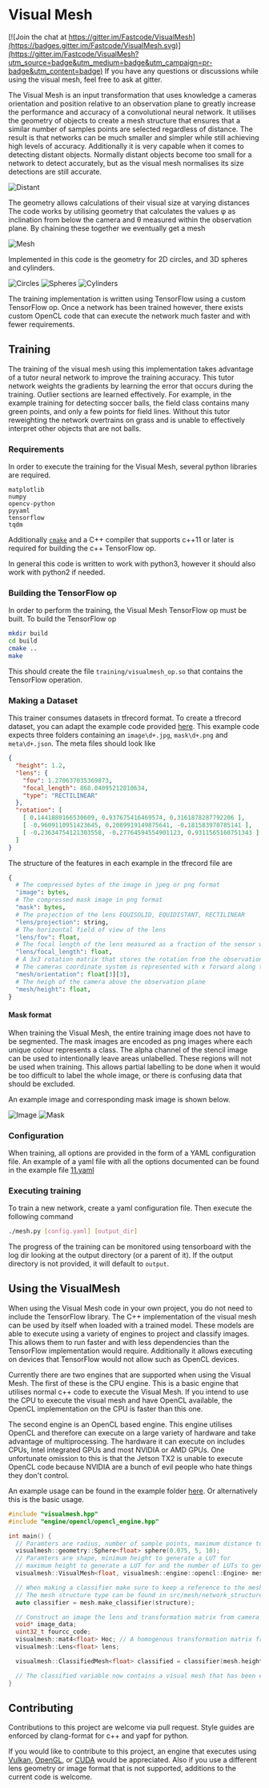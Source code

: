 # Visual Mesh

[![Join the chat at https://gitter.im/Fastcode/VisualMesh](https://badges.gitter.im/Fastcode/VisualMesh.svg)](https://gitter.im/Fastcode/VisualMesh?utm_source=badge&utm_medium=badge&utm_campaign=pr-badge&utm_content=badge)
If you have any questions or discussions while using the visual mesh, feel free to ask at gitter.

The Visual Mesh is an input transformation that uses knowledge a cameras orientation and position relative to an observation plane to greatly increase the performance and accuracy of a convolutional neural network.
It utilises the geometry of objects to create a mesh structure that ensures that a similar number of samples points are selected regardless of distance.
The result is that networks can be much smaller and simpler while still achieving high levels of accuracy.
Additionally it is very capable when it comes to detecting distant objects.
Normally distant objects become too small for a network to detect accurately, but as the visual mesh normalises its size detections are still accurate.

![Distant](./readme/distant.png)

The geometry allows calculations of their visual size at varying distances
The code works by utilising geometry that calculates the values φ as inclination from below the camera and θ measured within the observation plane.
By chaining these together we eventually get a mesh

![Mesh](./readme/mesh.jpg)

Implemented in this code is the geometry for 2D circles, and 3D spheres and cylinders.

![Circles](./readme/circle_dphi.svg) ![Spheres](./readme/sphere_dphi.svg) ![Cylinders](./readme/cylinder_dphi.svg)

The training implementation is written using TensorFlow using a custom TensorFlow op.
Once a network has been trained however, there exists custom OpenCL code that can execute the network much faster and with fewer requirements.

## Training

The training of the visual mesh using this implementation takes advantage of a tutor neural network to improve the training accuracy.
This tutor network weights the gradients by learning the error that occurs during the training.
Outlier sections are learned effectively.
For example, in the example training for detecting soccer balls, the field class contains many green points, and only a few points for field lines.
Without this tutor reweighting the network overtrains on grass and is unable to effectively interpret other objects that are not balls.

### Requirements

In order to execute the training for the Visual Mesh, several python libraries are required.

```
matplotlib
numpy
opencv-python
pyyaml
tensorflow
tqdm
```

Additionally [`cmake`](https://cmake.org/) and a C++ compiler that supports c++11 or later is required for building the c++ TensorFlow op.

In general this code is written to work with python3, however it should also work with python2 if needed.

### Building the TensorFlow op

In order to perform the training, the Visual Mesh TensorFlow op must be built.
To build the TensorFlow op

```sh
mkdir build
cd build
cmake ..
make
```

This should create the file `training/visualmesh_op.so` that contains the TensorFlow operation.

### Making a Dataset

This trainer consumes datasets in tfrecord format.
To create a tfrecord dataset, you can adapt the example code provided [here](./training/build_dataset.py).
This example code expects three folders containing an `image\d+.jpg`, `mask\d+.png` and `meta\d+.json`.
The meta files should look like

```json
{
  "height": 1.2,
  "lens": {
    "fov": 1.270637035369873,
    "focal_length": 868.04095212810634,
    "type": "RECTILINEAR"
  },
  "rotation": [
    [ 0.1441880166530609, 0.937675416469574, 0.3161878287792206 ],
    [ -0.9609110951423645, 0.2089919149875641, -0.181583970785141 ],
    [ -0.23634754121303558, -0.27764594554901123, 0.9311565160751343 ]
  ]
}
```

The structure of the features in each example in the tfrecord file are
```python
{
  # The compressed bytes of the image in jpeg or png format
  "image": bytes,
  # The compressed mask image in png format
  "mask": bytes,
  # The projection of the lens EQUISOLID, EQUIDISTANT, RECTILINEAR
  "lens/projection": string,
  # The horizontal field of view of the lens
  "lens/fov": float,
  # The focal length of the lens measured as a fraction of the sensor width
  "lens/focal_length": float,
  # A 3x3 rotation matrix that stores the rotation from the observation plane to the camera
  # The cameras coordinate system is represented with x forward along the camera axis, y to the right, and z up
  "mesh/orientation": float[3][3],
  # The heigh of the camera above the observation plane
  "mesh/height": float,
}
```

#### Mask format

When training the Visual Mesh, the entire training image does not have to be segmented.
The mask images are encoded as png images where each unique colour represents a class.
The alpha channel of the stencil image can be used to intentionally leave areas unlabelled.
These regions will not be used when training.
This allows partial labelling to be done when it would be too difficult to label the whole image, or there is confusing data that should be excluded.

An example image and corresponding mask image is shown below.

![Image](./readme/image.jpg) ![Mask](./readme/mask.png)

### Configuration

When training, all options are provided in the form of a YAML configuration file.
An example of a yaml file with all the options documented can be found in the example file [11.yaml](./11.yaml)

### Executing training

To train a new network, create a yaml configuration file.
Then execute the following command

```sh
./mesh.py [config.yaml] [output_dir]
```

The progress of the training can be monitored using tensorboard with the log dir looking at the output directory (or a parent of it).
If the output directory is not provided, it will default to `output`.

<!--
## Testing

todo talk about testing and what it outputs
todo talk about how to make a pr curve using the output -->

## Using the VisualMesh

When using the Visual Mesh code in your own project, you do not need to include the TensorFlow library.
The C++ implementation of the visual mesh can be used by itself when loaded with a trained model.
These models are able to execute using a variety of engines to project and classify images.
This allows them to run faster and with less dependencies than the TensorFlow implementation would require.
Additionally it allows executing on devices that TensorFlow would not allow such as OpenCL devices.

Currently there are two engines that are supported when using the Visual Mesh.
The first of these is the CPU engine.
This is a basic engine that utilises normal c++ code to execute the Visual Mesh.
If you intend to use the CPU to execute the visual mesh and have OpenCL available, the OpenCL implementation on the CPU is faster than this one.

The second engine is an OpenCL based engine.
This engine utilises OpenCL and therefore can execute on a large variety of hardware and take advantage of multiprocessing.
The hardware it can execute on includes CPUs, Intel integrated GPUs and most NVIDIA or AMD GPUs.
One unfortunate omission to this is that the Jetson TX2 is unable to execute OpenCL code because NVIDIA are a bunch of evil people who hate things they don't control.

An example usage can be found in the example folder [here](./example/main.cpp).
Or alternatively this is the basic usage.
```cpp
#include "visualmesh.hpp"
#include "engine/opencl/opencl_engine.hpp"

int main() {
  // Paramters are radius, number of sample points, maximum distance to project
  visualmesh::geometry::Sphere<float> sphere(0.075, 5, 10);
  // Paramters are shape, minimum height to generate a LUT for
  // maximum height to generate a LUT for and the number of LUTs to generate
  visualmesh::VisualMesh<float, visualmesh::engine::opencl::Engine> mesh(sphere, 0.5, 1.5, 100);

  // When making a classifier make sure to keep a reference to the mesh that created it as it uses it internally
  // The mesh structure type can be found in src/mesh/network_structure.hpp
  auto classifier = mesh.make_classifier(structure);

  // Construct an image the lens and transformation matrix from camera to ground and get it's fourcc code
  void* image_data;
  uint32_t fourcc_code;
  visualmesh::mat4<float> Hoc; // A homogenous transformation matrix from the camera to the observation plane
  visualmesh::Lens<float> lens;

  visualmesh::ClassifiedMesh<float> classified = classifier(mesh.height(camera_height), image_data, fourcc_code, Hoc, lens);

  // The classified variable now contains a visual mesh that has been executed by the network.
}
```

## Contributing

Contributions to this project are welcome via pull request.
Style guides are enforced by clang-format for c++ and yapf for python.

If you would like to contribute to this project, an engine that executes using [Vulkan](https://www.khronos.org/vulkan/), [OpenGL](https://www.opengl.org/), or [CUDA](https://developer.nvidia.com/cuda-zone) would be appreciated.
Also if you use a different lens geometry or image format that is not supported, additions to the current code is welcome.

<!-- ## Citing

If you use the VisualMesh in your work, please cite it -->
